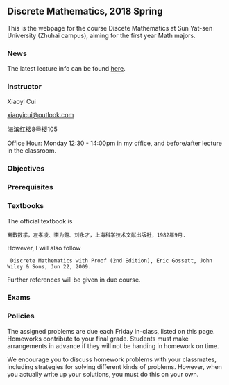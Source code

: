 ## Discrete Mathematics, 2018 Spring

This is the webpage for the course Discete Mathematics at Sun Yat-sen University (Zhuhai campus), aiming for the first year Math majors.

### News

The latest lecture info can be found [here](/lecture.md).

### Instructor

Xiaoyi Cui

xiaoyicui@outlook.com

海滨红楼8号楼105

Office Hour: Monday 12:30 - 14:00pm in my office, and before/after lecture in the classroom.

### Objectives

### Prerequisites

### Textbooks

The official textbook is 

```离散数学，左孝凌、李为鑑、刘永才，上海科学技术文献出版社，1982年9月.```

However, I will also follow 

``` Discrete Mathematics with Proof (2nd Edition), Eric Gossett, John Wiley & Sons, Jun 22, 2009.```

Further references will be given in due course.

### Exams

### Policies

The assigned problems are due each Friday in-class, listed on this page. Homeworks contribute to your final grade. Students must make arrangements in advance if they will not be handing in homework on time.

We encourage you to discuss homework problems with your classmates, including strategies for solving different kinds of problems. However, when you actually write up your solutions, you must do this on your own.
